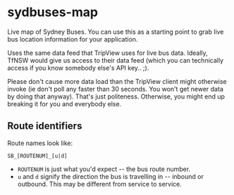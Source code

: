 sydbuses-map
============

Live map of Sydney Buses. You can use this as a starting point to grab live bus location information for your application.

Uses the same data feed that TripView uses for live bus data. Ideally, TfNSW would give us access to their data feed (which you can technically access if you know somebody else's API key.. ;).

Please don't cause more data load than the TripView client might otherwise invoke (ie don't poll any faster than 30 seconds. You won't get newer data by doing that anyway). That's just politeness. Otherwise, you might end up breaking it for you and everybody else.

Route identifiers
-----------------

Route names look like:

    SB_[ROUTENUM]_[u|d]

* `ROUTENUM` is just what you'd expect -- the bus route number.
* `u` and `d` signify the direction the bus is travelling in -- inbound or outbound. This may be different from service to service.
